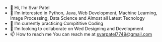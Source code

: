 - 👋 Hi, I’m Svar Patel
- 👀 I’m interested in Python, Java, Web Development, Machine Learning, Image Processing, Data Science and Almost all Latest Tecnology
- 🌱 I’m currently practicing Compititive Coding
- 💞️ I’m looking to collaborate on Wed Designing and Development
- 📫 How to reach me 
      You can reach me at svarpatel7749@gmail.com

<!---
Svar7769/Svar7769 is a ✨ special ✨ repository because its `README.md` (this file) appears on your GitHub profile.
You can click the Preview link to take a look at your changes.
--->
